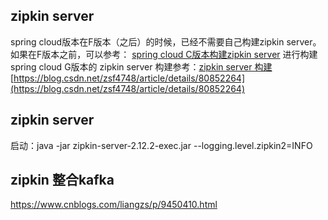 ## zipkin server
spring cloud版本在F版本（之后）的时候，已经不需要自己构建zipkin server。如果在F版本之前，可以参考：
[spring cloud C版本构建zipkin server](https://blog.csdn.net/m15231417197/article/details/81540829)
进行构建</br>
spring cloud G版本的 zipkin server 构建参考：[zipkin server 构建](https://blog.csdn.net/wsgsm/article/details/83900135)</br>
[https://blog.csdn.net/zsf4748/article/details/80852264](https://blog.csdn.net/zsf4748/article/details/80852264)




## zipkin server 

启动：java -jar zipkin-server-2.12.2-exec.jar --logging.level.zipkin2=INFO


## zipkin 整合kafka

https://www.cnblogs.com/liangzs/p/9450410.html